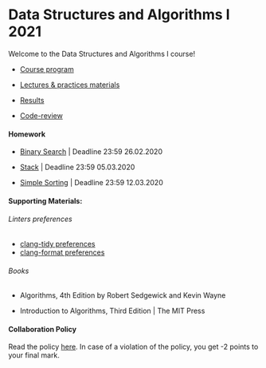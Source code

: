 # Data Structures and Algorithms I 2021

Welcome to the Data Structures and Algorithms I course! 


- [Course program](/program.md)

- [Lectures & practices materials](/materials/materials.md)

- [Results](https://docs.google.com/spreadsheets/d/1y64zLuW_gzcHhovapxaTmpZBLJJldIJtJb5paGbvseM/edit?usp=sharing)

- [Code-review](/code-review.md)


#### Homework
- [Binary Search](https://contest.yandex.ru/contest/25231/standings) | Deadline 23:59 26.02.2020

- [Stack](https://contest.yandex.ru/contest/25286/standings/) | Deadline 23:59 05.03.2020

- [Simple Sorting](https://contest.yandex.ru/contest/25569/standings/) | Deadline 23:59 12.03.2020
#### Supporting Materials:

###### Linters preferences

- [clang-tidy preferences](.clang-tidy)
- [clang-format preferences](.clang-format)

###### Books
- Algorithms, 4th Edition by Robert Sedgewick and Kevin Wayne

- Introduction to Algorithms, Third Edition | The MIT Press



#### Collaboration Policy

Read the policy [here](/collaboration-policy.md). In case of a violation of the policy, you get -2 points to your final mark.
